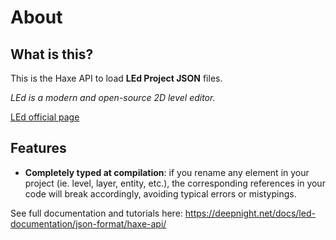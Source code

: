 # About

## What is this?

This is the Haxe API to load **LEd Project JSON** files.

*LEd is a modern and open-source 2D level editor.*

[LEd official page](https://deepnight.net/tools/led-2d-level-editor)


## Features

 - **Completely typed at compilation**: if you rename any element in your project (ie. level, layer, entity, etc.), the corresponding references in your code will break accordingly, avoiding typical errors or mistypings.

See full documentation and tutorials here: https://deepnight.net/docs/led-documentation/json-format/haxe-api/
